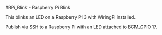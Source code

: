 ﻿#RPi_Blink - Raspberry Pi Blink

This blinks an LED on a Raspberry Pi 3 with WiringPi installed.

Publish via SSH to a Raspberry Pi with an LED attached to BCM_GPIO 17.
